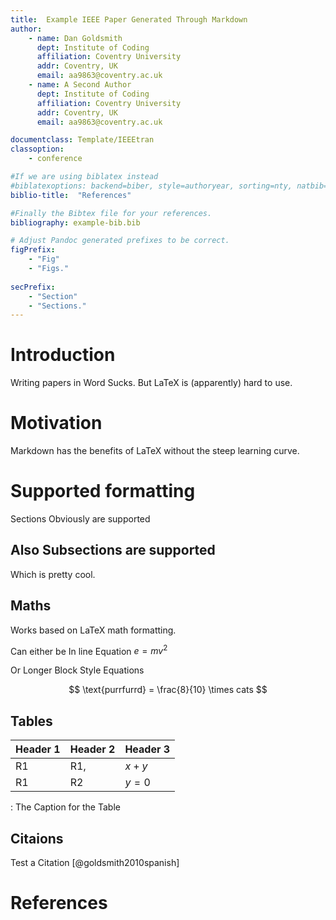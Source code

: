 ```yaml
---
title:  Example IEEE Paper Generated Through Markdown
author:
	- name: Dan Goldsmith
	  dept: Institute of Coding
	  affiliation: Coventry University
	  addr: Coventry, UK
	  email: aa9863@coventry.ac.uk
	- name: A Second Author
      dept: Institute of Coding
	  affiliation: Coventry University
	  addr: Coventry, UK
	  email: aa9863@coventry.ac.uk

documentclass: Template/IEEEtran
classoption:
	- conference

#If we are using biblatex instead
#biblatexoptions: backend=biber, style=authoryear, sorting=nty, natbib=true
biblio-title:  "References"

#Finally the Bibtex file for your references.
bibliography: example-bib.bib

# Adjust Pandoc generated prefixes to be correct.
figPrefix:
	- "Fig"
	- "Figs."
	
secPrefix:
	- "Section"
	- "Sections."
---
```


# Introduction

Writing papers in Word Sucks.  But LaTeX is (apparently) hard to use.

 
# Motivation

Markdown has the benefits of LaTeX without the steep learning curve.

# Supported formatting

Sections Obviously are supported

## Also Subsections are supported

Which is pretty cool. 



## Maths

Works based on LaTeX math formatting.

Can either be In line Equation $e=mv^2$

Or Longer Block Style Equations

$$
\text{purrfurrd} = \frac{8}{10} \times cats
$$

## Tables

| Header 1 | Header 2 | Header 3 |
|----------|----------|----------|
| R1       | R1,      | $x+y$    |
| R1       | R2       | $y=0$    |

  : The Caption for the Table

## Citaions

Test a Citation [@goldsmith2010spanish]


# References
